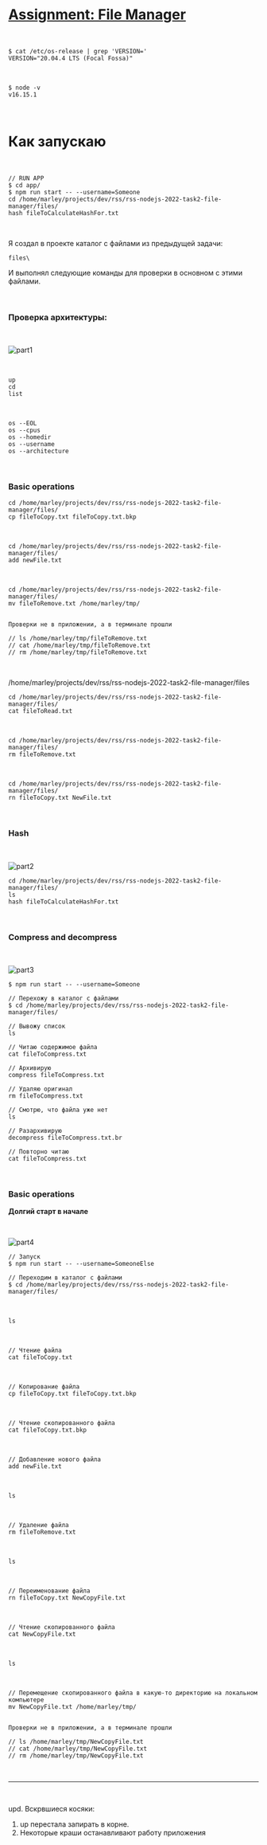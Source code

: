 # [Assignment: File Manager](https://github.com/AlreadyBored/nodejs-assignments/blob/main/assignments/file-manager/assignment.md)

<br/>

```
$ cat /etc/os-release | grep 'VERSION='
VERSION="20.04.4 LTS (Focal Fossa)"
```

<br/>

```
$ node -v
v16.15.1
```

<br/>

# Как запускаю

<br/>

```
// RUN APP
$ cd app/
$ npm run start -- --username=Someone
cd /home/marley/projects/dev/rss/rss-nodejs-2022-task2-file-manager/files/
hash fileToCalculateHashFor.txt
```

<br/>

Я создал в проекте каталог с файлами из предыдущей задачи:

```
files\
```

И выполнял следующие команды для проверки в основном с этими файлами.

<br/>

### Проверка архитектуры:

<br/>

![part1](https://user-images.githubusercontent.com/10377914/174141056-66379427-a19d-4263-a880-468696ec4631.gif)

<br/>

```
up
cd
list
```

<br/>

```
os --EOL
os --cpus
os --homedir
os --username
os --architecture
```

<br/>

### Basic operations

```
cd /home/marley/projects/dev/rss/rss-nodejs-2022-task2-file-manager/files/
cp fileToCopy.txt fileToCopy.txt.bkp
```

<br/>

```
cd /home/marley/projects/dev/rss/rss-nodejs-2022-task2-file-manager/files/
add newFile.txt
```

<br/>

```
cd /home/marley/projects/dev/rss/rss-nodejs-2022-task2-file-manager/files/
mv fileToRemove.txt /home/marley/tmp/


Проверки не в приложении, а в терминале прошли

// ls /home/marley/tmp/fileToRemove.txt
// cat /home/marley/tmp/fileToRemove.txt
// rm /home/marley/tmp/fileToRemove.txt
```

<br/>

/home/marley/projects/dev/rss/rss-nodejs-2022-task2-file-manager/files

```
cd /home/marley/projects/dev/rss/rss-nodejs-2022-task2-file-manager/files/
cat fileToRead.txt
```

<br/>

```
cd /home/marley/projects/dev/rss/rss-nodejs-2022-task2-file-manager/files/
rm fileToRemove.txt
```

<br/>

```
cd /home/marley/projects/dev/rss/rss-nodejs-2022-task2-file-manager/files/
rn fileToCopy.txt NewFile.txt
```

<br/>

### Hash

<br/>

![part2](https://user-images.githubusercontent.com/10377914/174141233-61de2098-f9c3-4541-9b19-6b0b2a60ccc7.gif)

```
cd /home/marley/projects/dev/rss/rss-nodejs-2022-task2-file-manager/files/
ls
hash fileToCalculateHashFor.txt
```

<br/>

### Compress and decompress

<br/>

![part3](https://user-images.githubusercontent.com/10377914/174143133-c1c811c3-6588-486b-addb-4c9a23a2a8bf.gif)

```
$ npm run start -- --username=Someone
```

```
// Перехожу в каталог с файлами
$ cd /home/marley/projects/dev/rss/rss-nodejs-2022-task2-file-manager/files/
```

```
// Вывожу список
ls
```

```
// Читаю содержимое файла
cat fileToCompress.txt
```

```
// Архивирую
compress fileToCompress.txt
```

```
// Удаляю оригинал
rm fileToCompress.txt
```

```
// Смотрю, что файла уже нет
ls
```

```
// Разархивирую
decompress fileToCompress.txt.br
```

```
// Повторно читаю
cat fileToCompress.txt
```

<br/>

### Basic operations

**Долгий старт в начале**

<br/>

![part4](https://user-images.githubusercontent.com/10377914/174146257-0d557d50-9634-4c30-a11a-2e390040201d.gif)

```
// Запуск
$ npm run start -- --username=SomeoneElse
```

```
// Переходим в каталог с файлами
$ cd /home/marley/projects/dev/rss/rss-nodejs-2022-task2-file-manager/files/
```

<br/>

```
ls
```

<br/>

```
// Чтение файла
cat fileToCopy.txt
```

<br/>

```
// Копирование файла
cp fileToCopy.txt fileToCopy.txt.bkp
```

<br/>

```
// Чтение скопированного файла
cat fileToCopy.txt.bkp
```

<br/>

```
// Добавление нового файла
add newFile.txt
```

<br/>

```
ls
```

<br/>

```
// Удаление файла
rm fileToRemove.txt
```

<br/>

```
ls
```

<br/>

```
// Переименование файла
rn fileToCopy.txt NewCopyFile.txt
```

<br/>

```
// Чтение скопированного файла
cat NewCopyFile.txt
```

<br/>

```
ls
```

<br/>

```
// Перемещение скопированного файла в какую-то директорию на локальном компьютере
mv NewCopyFile.txt /home/marley/tmp/


Проверки не в приложении, а в терминале прошли

// ls /home/marley/tmp/NewCopyFile.txt
// cat /home/marley/tmp/NewCopyFile.txt
// rm /home/marley/tmp/NewCopyFile.txt
```

<br/>
<hr/>
<br/>

upd.
Вскрвшиеся косяки:

1. up перестала запирать в корне.
2. Некоторые краши останавливают работу приложения
